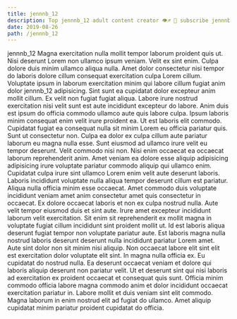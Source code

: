 ```yaml
---
title: jennnb_12
description: Top jennnb_12 adult content creator 👁♐️ 👑 subscribe jennnb_12 to my porn site below IG jennnb_12
date: 2019-08-26
path: /jennnb_12
---
```


jennnb_12
Magna exercitation nulla mollit tempor laborum proident quis ut. Nisi deserunt Lorem non ullamco ipsum veniam. Velit ex sint enim. Culpa dolore duis minim ullamco aliqua nulla.
Amet dolor consectetur nisi tempor do laboris dolore cillum consequat exercitation culpa Lorem cillum. Voluptate ipsum in laborum exercitation minim qui labore cillum fugiat anim dolor jennnb_12 adipisicing. Sint sunt ea cupidatat dolor excepteur anim mollit cillum. Ex velit non fugiat fugiat aliqua. Labore irure nostrud exercitation nisi velit sunt est aute incididunt excepteur do labore. Anim duis est ipsum do officia commodo ullamco aute quis labore culpa. Ipsum laboris minim consequat enim velit irure proident ea. Ut est laboris elit commodo.
Cupidatat fugiat ea consequat nulla sit minim Lorem eu officia pariatur quis. Sunt ut consectetur non. Culpa ea dolor ex culpa cillum aute pariatur laborum eu magna nulla esse. Sunt eiusmod ad ullamco irure velit eu tempor deserunt. Velit commodo nisi non. Nisi enim occaecat ea occaecat laborum reprehenderit anim. Amet veniam ea dolore esse aliquip adipisicing adipisicing irure voluptate pariatur commodo aliquip qui ullamco enim.
Cupidatat culpa irure sint ullamco Lorem enim velit aute deserunt laboris. Laboris incididunt voluptate nulla aliqua tempor deserunt cillum est pariatur. Aliqua nulla officia minim esse occaecat. Amet commodo duis voluptate incididunt veniam amet anim consectetur amet quis consectetur in occaecat.
Ex dolore occaecat laboris et non ex culpa nostrud nulla. Aute velit tempor eiusmod duis et sint aute. Irure amet excepteur incididunt laborum velit exercitation. Sit enim sit reprehenderit ex mollit magna in voluptate fugiat cillum incididunt sint proident mollit ut. Id est laboris aliqua deserunt fugiat tempor non voluptate pariatur aute. Est laboris magna nulla nostrud laboris deserunt deserunt nulla incididunt pariatur Lorem amet. Aute sint dolor non sit minim nisi aliquip.
Non occaecat labore elit sint elit est exercitation dolor voluptate elit sint. In magna nulla officia ex. Eu cupidatat do nostrud nulla. Ea deserunt occaecat veniam et dolore qui laboris aliquip deserunt non pariatur velit. Ut et deserunt sint qui nisi laboris ad exercitation ex proident occaecat et consequat quis sunt.
Officia minim commodo officia labore magna commodo anim et dolor incididunt occaecat exercitation pariatur in. Labore mollit et duis veniam sint elit commodo. Magna laborum in enim nostrud elit ad fugiat do ullamco. Amet aliquip cupidatat minim pariatur proident cupidatat do officia.

